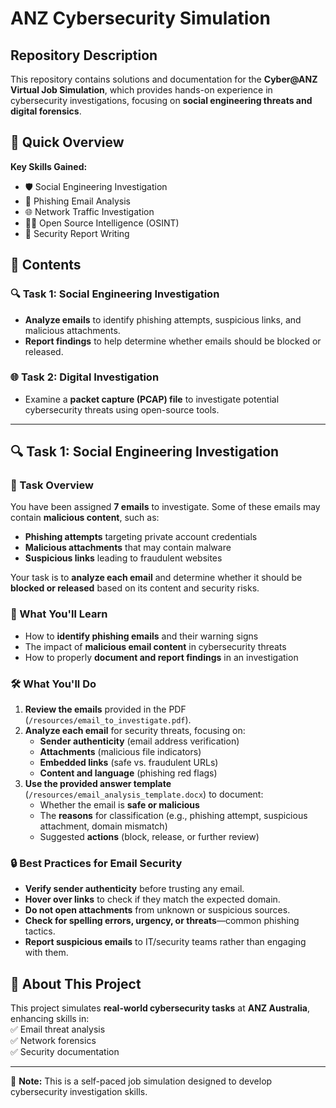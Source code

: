 # ANZ Cybersecurity Simulation

## Repository Description  
This repository contains solutions and documentation for the **Cyber@ANZ Virtual Job Simulation**, which provides hands-on experience in cybersecurity investigations, focusing on **social engineering threats and digital forensics**.

## 📌 Quick Overview  
**Key Skills Gained:**  
- 🛡️ Social Engineering Investigation  
- 📧 Phishing Email Analysis  
- 🌐 Network Traffic Investigation  
- 🕵️‍♂️ Open Source Intelligence (OSINT)  
- 📝 Security Report Writing 

## 📂 Contents  

### 🔍 Task 1: Social Engineering Investigation  
- **Analyze emails** to identify phishing attempts, suspicious links, and malicious attachments.  
- **Report findings** to help determine whether emails should be blocked or released. 

### 🌐 Task 2: Digital Investigation  
- Examine a **packet capture (PCAP) file** to investigate potential cybersecurity threats using open-source tools.  

---

## 🔍 Task 1: Social Engineering Investigation  

### 📌 Task Overview  
You have been assigned **7 emails** to investigate. Some of these emails may contain **malicious content**, such as:  
- **Phishing attempts** targeting private account credentials  
- **Malicious attachments** that may contain malware  
- **Suspicious links** leading to fraudulent websites  

Your task is to **analyze each email** and determine whether it should be **blocked or released** based on its content and security risks.  

### 🎯 What You'll Learn  
- How to **identify phishing emails** and their warning signs  
- The impact of **malicious email content** in cybersecurity threats  
- How to properly **document and report findings** in an investigation  

### 🛠️ What You'll Do  
1. **Review the emails** provided in the PDF (`/resources/email_to_investigate.pdf`).  
2. **Analyze each email** for security threats, focusing on:  
   - **Sender authenticity** (email address verification)  
   - **Attachments** (malicious file indicators)  
   - **Embedded links** (safe vs. fraudulent URLs)  
   - **Content and language** (phishing red flags)  
3. **Use the provided answer template** (`/resources/email_analysis_template.docx`) to document:  
   - Whether the email is **safe or malicious**  
   - The **reasons** for classification (e.g., phishing attempt, suspicious attachment, domain mismatch)  
   - Suggested **actions** (block, release, or further review)  

### 🔒 Best Practices for Email Security  
- **Verify sender authenticity** before trusting any email.  
- **Hover over links** to check if they match the expected domain.  
- **Do not open attachments** from unknown or suspicious sources.  
- **Check for spelling errors, urgency, or threats**—common phishing tactics.  
- **Report suspicious emails** to IT/security teams rather than engaging with them.  

## 🚀 About This Project  
This project simulates **real-world cybersecurity tasks** at **ANZ Australia**, enhancing skills in:  
✅ Email threat analysis  
✅ Network forensics  
✅ Security documentation  

---
🔗 **Note:** This is a self-paced job simulation designed to develop cybersecurity investigation skills.  

